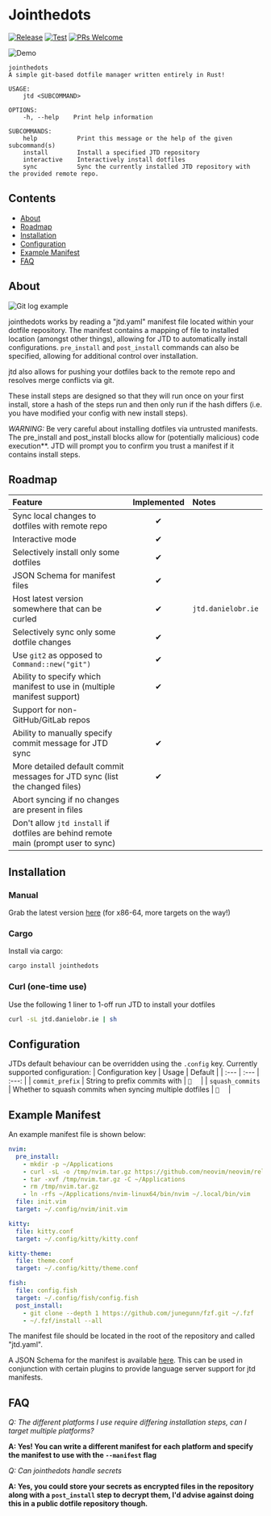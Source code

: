 # Jointhedots

[![Release](https://github.com/dob9601/jointhedots/actions/workflows/release.yml/badge.svg)](https://github.com/dob9601/jointhedots/actions/workflows/release.yml)
[![Test](https://github.com/dob9601/jointhedots/actions/workflows/test.yml/badge.svg)](https://github.com/dob9601/jointhedots/actions/workflows/test.yml)
[![PRs Welcome](https://img.shields.io/badge/PRs-welcome-brightgreen.svg)](https://makeapullrequest.com)

![Demo](https://user-images.githubusercontent.com/24723950/160283737-6cced48d-3ea1-4b49-8e17-bbb6fd10c9e7.gif)
```
jointhedots 
A simple git-based dotfile manager written entirely in Rust!

USAGE:
    jtd <SUBCOMMAND>

OPTIONS:
    -h, --help    Print help information

SUBCOMMANDS:
    help           Print this message or the help of the given subcommand(s)
    install        Install a specified JTD repository
    interactive    Interactively install dotfiles
    sync           Sync the currently installed JTD repository with the provided remote repo.
```

## Contents
- [About](#about)
- [Roadmap](#roadmap)
- [Installation](#installation)
- [Configuration](#configuration)
- [Example Manifest](#example-manifest)
- [FAQ](#faq)

## About
![Git log example](https://user-images.githubusercontent.com/24723950/160243228-5dce7b66-1c1b-4a7b-96a2-a2bf10feb0d1.png)

jointhedots works by reading a "jtd.yaml" manifest file located within your dotfile repository. The manifest contains a mapping of file to installed location (amongst other things), allowing for JTD to automatically install configurations. `pre_install` and `post_install` commands can also be specified, allowing for additional control over installation.

jtd also allows for pushing your dotfiles back to the remote repo and resolves merge conflicts via git.

These install steps are designed so that they will run once on your first install, store a hash of the steps run and then only run if the hash differs (i.e. you have modified your config with new install steps).

*WARNING:* Be very careful about installing dotfiles via untrusted manifests. The pre\_install and post\_install blocks allow for (potentially malicious) code execution**. JTD will prompt you to confirm you trust a manifest if it contains install steps.

## Roadmap
| Feature                                                                              | Implemented |       Notes        |
| :---                                                                                 |    :---:    | :---               |
| Sync local changes to dotfiles with remote repo                                      |      ✔      |                    |
| Interactive mode                                                                     |      ✔      |                    |
| Selectively install only some dotfiles                                               |      ✔      |                    |
| JSON Schema for manifest files                                                       |      ✔      |                    |
| Host latest version somewhere that can be curled                                     |      ✔      | `jtd.danielobr.ie` |
| Selectively sync only some dotfile changes                                           |      ✔      |                    |
| Use `git2` as opposed to `Command::new("git")`                                       |      ✔      |                    |
| Ability to specify which manifest to use in (multiple manifest support)              |      ✔      |                    |
| Support for non-GitHub/GitLab repos                                                  |             |                    |
| Ability to manually specify commit message for JTD sync                              |      ✔      |                    |
| More detailed default commit messages for JTD sync (list the changed files)          |      ✔      |                    |
| Abort syncing if no changes are present in files                                     |             |                    |
| Don't allow `jtd install` if dotfiles are behind remote main (prompt user to sync)   |             |                    |

## Installation

### Manual
Grab the latest version [here](https://github.com/dob9601/jointhedots/releases/latest/download/jtd) (for x86-64, more targets on the way!)
### Cargo
Install via cargo:
```sh
cargo install jointhedots
```
### Curl (one-time use)
Use the following 1 liner to 1-off run JTD to install your dotfiles
```sh
curl -sL jtd.danielobr.ie | sh
```

## Configuration

JTDs default behaviour can be overridden using the `.config` key. Currently supported configuration:
| Configuration key | Usage                                                    | Default |
| :---              | :---                                                     |  :---:  |
| `commit_prefix`   | String to prefix commits with                            |  `🔁  ` |
| `squash_commits`  | Whether to squash commits when syncing multiple dotfiles |  `🔁  ` |


## Example Manifest

An example manifest file is shown below:
```yaml
nvim:
  pre_install:
    - mkdir -p ~/Applications
    - curl -sL -o /tmp/nvim.tar.gz https://github.com/neovim/neovim/releases/latest/download/nvim-linux64.tar.gz
    - tar -xvf /tmp/nvim.tar.gz -C ~/Applications
    - rm /tmp/nvim.tar.gz
    - ln -rfs ~/Applications/nvim-linux64/bin/nvim ~/.local/bin/vim
  file: init.vim
  target: ~/.config/nvim/init.vim

kitty:
  file: kitty.conf
  target: ~/.config/kitty/kitty.conf

kitty-theme:
  file: theme.conf
  target: ~/.config/kitty/theme.conf

fish:
  file: config.fish
  target: ~/.config/fish/config.fish
  post_install:
    - git clone --depth 1 https://github.com/junegunn/fzf.git ~/.fzf
    - ~/.fzf/install --all
```
The manifest file should be located in the root of the repository and called "jtd.yaml".

A JSON Schema for the manifest is available [here](https://github.com/dob9601/jointhedots/blob/master/src/dotfile_schema.json). This can be used in conjunction with certain plugins to provide language server support for jtd manifests.

## FAQ

*Q: The different platforms I use require differing installation steps, can I target multiple platforms?*

**A: Yes! You can write a different manifest for each platform and specify the manifest to use with the `--manifest` flag**

*Q: Can jointhedots handle secrets*

**A: Yes, you could store your secrets as encrypted files in the repository along with a `post_install` step to decrypt them, I'd advise against doing this in a public dotfile repository though.**

